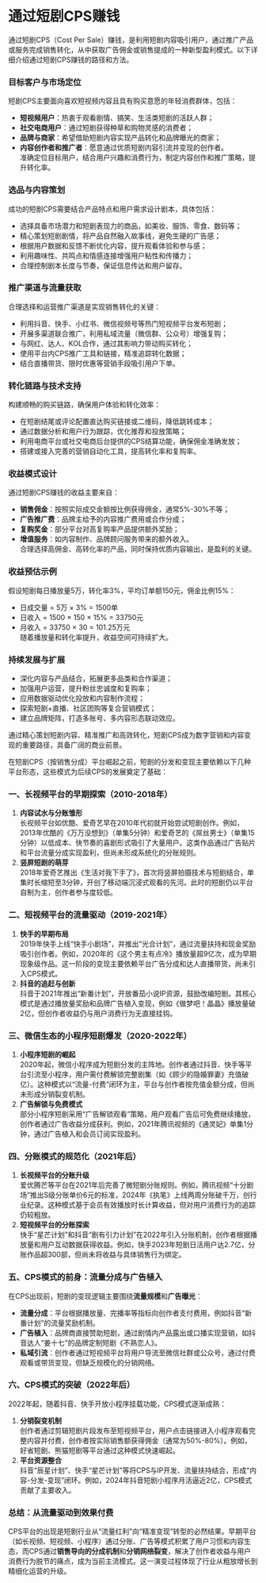 # 通过短剧CPS赚钱

通过短剧CPS（Cost Per Sale）赚钱，是利用短剧内容吸引用户，通过推广产品或服务完成销售转化，从中获取广告佣金或销售提成的一种新型盈利模式。以下详细介绍通过短剧CPS赚钱的路径和方法。

### 目标客户与市场定位  
短剧CPS主要面向喜欢短视频内容且具有购买意愿的年轻消费群体，包括：  
* **短视频用户**：热衷于观看剧情、搞笑、生活类短剧的活跃人群；  
* **社交电商用户**：通过短剧获得种草和购物灵感的消费者；  
* **品牌与商家**：希望借助短剧内容实现产品转化和品牌曝光的商家；  
* **内容创作者和推广者**：愿意通过优质短剧内容引流并变现的创作者。  
准确定位目标用户，结合用户兴趣和消费行为，制定内容创作和推广策略，提升转化率。

### 选品与内容策划  
成功的短剧CPS需要结合产品特点和用户需求设计剧本，具体包括：  
* 选择具备市场潜力和短剧表现力的商品，如美妆、服饰、零食、数码等；  
* 精心策划短剧剧情，将产品自然融入故事线，避免生硬的广告感；  
* 根据用户数据和反馈不断优化内容，提升观看体验和参与感；  
* 利用趣味性、共鸣点和情感连接增强用户粘性和传播力；  
* 合理控制剧本长度与节奏，保证信息传达和用户留存。  

### 推广渠道与流量获取  
合理选择和运营推广渠道是实现销售转化的关键：  
* 利用抖音、快手、小红书、微信视频号等热门短视频平台发布短剧；  
* 开展多渠道联合推广，利用私域流量（微信群、公众号）增强复购；  
* 与网红、达人、KOL合作，通过其影响力带动购买转化；  
* 使用平台内CPS推广工具和链接，精准追踪转化数据；  
* 结合直播带货、限时优惠等营销手段吸引用户下单。  

### 转化链路与技术支持  
构建顺畅的购买链路，确保用户体验和转化效率：  
* 在短剧结尾或评论配置直达购买链接或二维码，降低跳转成本；  
* 通过数据分析和用户行为跟踪，优化推荐和投放策略；  
* 利用电商平台或社交电商后台提供的CPS结算功能，确保佣金准确发放；  
* 搭建或接入完善的营销自动化工具，提高转化率和复购率。  

### 收益模式设计  
通过短剧CPS赚钱的收益主要来自：  
* **销售佣金**：按照实际成交金额按比例获得佣金，通常5%-30%不等；  
* **广告推广费**：品牌主给予的内容推广费用或合作分成；  
* **复购奖金**：部分平台对高复购率产品提供额外奖励；  
* **增值服务**：如内容制作、品牌顾问服务带来的额外收入。  
合理选择高佣金、高转化率的产品，同时保持优质内容输出，是盈利的关键。

### 收益预估示例  
假设短剧每日播放量5万，转化率3%，平均订单额150元，佣金比例15%：  
* 日成交量 = 5万 × 3% = 1500单  
* 日收入 = 1500 × 150 × 15% = 33750元  
* 月收入 = 33750 × 30 = 101.25万元  
随着播放量和转化率提升，收益空间可持续扩大。

### 持续发展与扩展  
* 深化内容与产品结合，拓展更多品类和合作渠道；  
* 加强用户运营，提升粉丝忠诚度和复购率；  
* 应用数据驱动优化投放和内容制作流程；  
* 探索短剧+直播、社区团购等复合营销模式；  
* 建立品牌矩阵，打造多账号、多内容形态联动效应。  

通过精心策划短剧内容、精准推广和高效转化，短剧CPS成为数字营销和内容变现的重要路径，具备广阔的商业前景。


在短剧CPS（按销售分成）平台崛起之前，短剧的分发和变现主要依赖以下几种平台形态，这些模式为后续CPS的发展奠定了基础：

### 一、长视频平台的早期探索（2010-2018年）
1. **内容试水与分账雏形**  
   长视频平台如优酷、爱奇艺早在2010年代初就开始尝试短剧创作。例如，2013年优酷的《万万没想到》（单集5分钟）和爱奇艺的《屌丝男士》（单集15分钟）以低成本、快节奏的喜剧形式吸引了大量用户。这类作品通过广告贴片和平台流量分成实现盈利，但尚未形成系统化的分账规则。
2. **竖屏短剧的萌芽**  
   2018年爱奇艺推出《生活对我下手了》，首次将竖屏拍摄技术与短剧结合，单集时长缩短至3分钟，开创了移动端沉浸式观看的先河。此时的短剧仍以平台自制为主，创作者参与度较低。

### 二、短视频平台的流量驱动（2019-2021年）
1. **快手的早期布局**  
   2019年快手上线“快手小剧场”，并推出“光合计划”，通过流量扶持和现金奖励吸引创作者。例如，2020年的《这个男主有点冷》播放量超9亿次，成为早期现象级作品。这一阶段的变现主要依赖平台广告分成和达人直播带货，尚未引入CPS模式。
2. **抖音的追赶与创新**  
   抖音于2021年推出“新番计划”，开放番茄小说IP资源，鼓励改编短剧。其核心模式是通过播放量奖励和品牌广告植入变现，例如《做梦吧！晶晶》播放量破2亿，但创作者收益仍与用户消费行为无直接挂钩。

### 三、微信生态的小程序短剧爆发（2020-2022年）
1. **小程序短剧的崛起**  
   2020年起，微信小程序成为短剧分发的主阵地。创作者通过抖音、快手等平台引流至小程序，用户需付费解锁完整剧集（如《顾少的隐婚罪妻》充值破亿）。这种模式以“流量-付费”闭环为主，平台与创作者按充值金额分成，但尚未形成分销裂变机制。
2. **广告解锁与免费模式**  
   部分小程序短剧采用“广告解锁观看”策略，用户观看广告后可免费继续播放，创作者通过广告收益分成获利。例如，2021年腾讯视频的《通灵妃》单集1分钟，通过广告植入和会员订阅实现盈利。

### 四、分账模式的规范化（2021年后）
1. **长视频平台的分账升级**  
   爱优腾芒等平台在2021年后完善了微短剧分账规则。例如，腾讯视频“十分剧场”推出S级分账单价6元的标准，2024年《执笔》上线两周分账破千万，创行业纪录。这种模式基于会员有效播放时长计算收益，但对用户消费行为的追踪仍较粗放。
2. **短视频平台的分账探索**  
   快手“星芒计划”和抖音“剧有引力计划”在2022年引入分账机制，创作者根据播放量和用户互动数据获得收益。例如，快手2023年短剧日活用户达2.7亿，分账作品超300部，但尚未将收益与具体销售行为绑定。

### 五、CPS模式的前身：流量分成与广告植入
在CPS出现前，短剧的变现逻辑主要围绕**流量规模**和**广告曝光**：
- **流量分成**：平台根据播放量、完播率等指标向创作者支付费用，例如抖音“新番计划”的流量奖励机制。
- **广告植入**：品牌商直接赞助短剧，通过剧情内产品露出或口播实现营销，如抖音达人“姜十七”的品牌定制短剧《不熟恋人》。
- **私域引流**：创作者通过短视频平台将用户导流至微信社群或公众号，通过付费观看或带货变现，但缺乏规模化的分销网络。

### 六、CPS模式的突破（2022年后）
2022年起，随着抖音、快手开放小程序挂载功能，CPS模式逐渐成熟：
1. **分销裂变机制**  
   创作者通过剪辑短剧片段发布至短视频平台，用户点击链接进入小程序观看完整内容并付费，创作者按实际销售额获得佣金（通常为50%-80%）。例如，好省短剧、熊猫短剧等平台通过这种模式快速崛起。
2. **平台资源整合**  
   抖音“辰星计划”、快手“星芒计划”等将CPS与IP开发、流量扶持结合，形成“内容-分发-变现”闭环。例如，2024年抖音短剧小程序月活逼近2亿，CPS模式贡献了主要收入。

### 总结：从流量驱动到效果付费
CPS平台的出现是短剧行业从“流量红利”向“精准变现”转型的必然结果。早期平台（如长视频、短视频、小程序）通过分账、广告等模式积累了用户习惯和内容生态，而CPS通过**销售导向的分成机制**和**分销网络裂变**，解决了创作者收益与用户消费行为脱节的痛点，成为当前主流模式。这一演变过程体现了行业从粗放增长到精细化运营的升级。